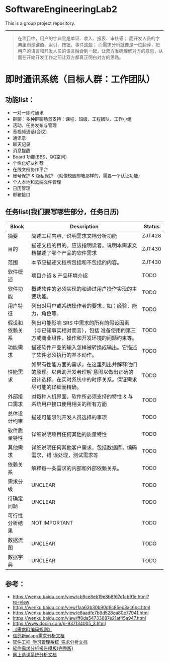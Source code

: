 # SoftwareEngineeringLab2
This is a group project repository.

---

>   在项目中，用户的字典里是单证、收入、报表、审核等；
>   而开发人员的字典里则是键值、索引、按钮、事件这些；
>   而需求分析就像是一位翻译，把用户的语言和开发人员的语言融合到一起，让双方准确理解对方的意思，从而在开始开发工作之前让双方都真正明白对方的思路。

# 即时通讯系统（目标人群：工作团队）

## 功能list：

*   一对一即时通讯
*   群聊：多种群聊场景支持：课程、班级、工程团队、工作小组
*   活动、任务发布与管理
*   音视频通话(会议)
*   通讯录
*   聊天记录
*   消息提醒
*   Board 功能(BBS，QQ空间)
*   个性化好友推荐
*   在线文档协作平台
*   账号保护 & 隐私保护 （就像校园邮箱那样的，需要一个认证功能）
*   个人本地和云端文件管理
*   日历管理
*   邮箱接口

## 任务list(我们要写哪些部分，任务日历)

| Block          | Description                                                  | Status |
| -------------- | ------------------------------------------------------------ | ------ |
| 摘要           | 简述工程内容，说明需求文档分析功能                           | ZJT428 |
| 目的           | 描述文档的目的。应该指明读者。说明本需求文档描述了哪个产品的软件需求 | ZJT430 |
| 范围           | 本节应描述文档所包括和不包括的内容。                         | ZJT430 |
| 软件概述       | 项目介绍 & 产品环境介绍                                      | TODO   |
| 软件功能       | 概述软件的必须实现的和通过用户操作实现的主要功能。           | TODO   |
| 用户特征       | 列出对用户或系统操作者的要求，如：经验，能力，角色等。       | TODO   |
| 假设和依赖关系 | 列出可能影响 SRS 中需求的所有的假设因素（与已知事实相对而言），包括 准备使用的第三方或商业组件，操作和开发环境的问题约束等。 | TODO   |
| 功能需求       | 描述软件产品的输入怎样被转换成输出。它描述了软件必须执行的基本动作。 | TODO   |
| 性能需求       | 如果有性能方面的需求，在这里列出并解释他们的原理。以帮助开发者理解 意图以做出正确的设计选择。在实时系统中的时序关系。保证需求尽可能的详细而精确。 | TODO   |
| 外部接口需求   | 对每种人机界面，软件所必须支持的特性 & 与系统用户接口使用相关的所有方面 | TODO   |
| 总体设计约束   | 描述可能限制开发人员选择的事项                               | TODO   |
| 软件质量特性   | 详细说明项目任何其他的质量特性                               | TODO   |
| 其他需求       | 详细说明任何其他客户需求，包括数据库，编码需求，错 误处理，测试需求等 | TODO   |
| 依赖关系       | 解释每一条需求的内部和外部依赖关系。                         | TODO   |
| 需求分级       | UNCLEAR                                                      | TODO   |
| 待确定问题     | UNCLEAR                                                      | TODO   |
| 可行性分析结果 | NOT IMPORTANT                                                | TODO   |
| 数据流图       | UNCLEAR                                                      | TODO   |
| 数据字典       | UNCLEAR                                                      | TODO   |



## 参考：

*   <https://wenku.baidu.com/view/cb9ce8eb19e8b8f67c1cb91e.html?re=view>
*   <https://wenku.baidu.com/view/1aa63b30b90d6c85ec3ac6bc.html>
*   <https://wenku.baidu.com/view/e8aadfe7b9d528ea80c77941.html>
*   <https://wenku.baidu.com/view/ff0da54733687e21af45a947.html>
*   <https://www.docin.com/p-937134005_3.html>
*   [《需求ID编码规则》](<https://wenku.baidu.com/view/6888fb68866fb84ae55c8d79?sfr_fb=0&tdsourcetag=s_pcqq_aiomsg&qq-pf-to=pcqq.group>)
*   [信鸽新闻app需求分析文档](<https://wenku.baidu.com/view/ae9f9e3dd15abe23492f4d01.html?rec_flag=default>)
*   [软件工程 学习管理系统 需求分析文档](<https://wenku.baidu.com/view/e5d586956bec0975f465e29d.html>)
*   [软件需求分析报告模板(完整版)](<https://wenku.baidu.com/view/d784292d5acfa1c7ab00cc18.html>)
*   [网上选课系统分析文档](<https://wenku.baidu.com/view/8c2d99e10975f46527d3e1c3.html>)